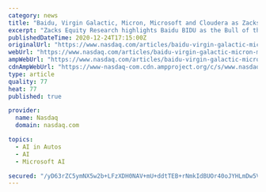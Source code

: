 ```yaml
---
category: news
title: "Baidu, Virgin Galactic, Micron, Microsoft and Cloudera as Zacks Bull and Bear of the Day"
excerpt: "Zacks Equity Research highlights Baidu BIDU as the Bull of the Day and Virgin Galactic SPCE as the Bear of the Day. In addition, Zacks Equity Research provides analysis on Micron Technology MU , Microsoft MSFT and Cloudera CLDR."
publishedDateTime: 2020-12-24T17:15:00Z
originalUrl: "https://www.nasdaq.com/articles/baidu-virgin-galactic-micron-microsoft-and-cloudera-as-zacks-bull-and-bear-of-the-day-2020"
webUrl: "https://www.nasdaq.com/articles/baidu-virgin-galactic-micron-microsoft-and-cloudera-as-zacks-bull-and-bear-of-the-day-2020"
ampWebUrl: "https://www.nasdaq.com/articles/baidu-virgin-galactic-micron-microsoft-and-cloudera-as-zacks-bull-and-bear-of-the-day-2020?amp"
cdnAmpWebUrl: "https://www-nasdaq-com.cdn.ampproject.org/c/s/www.nasdaq.com/articles/baidu-virgin-galactic-micron-microsoft-and-cloudera-as-zacks-bull-and-bear-of-the-day-2020?amp"
type: article
quality: 77
heat: 77
published: true

provider:
  name: Nasdaq
  domain: nasdaq.com

topics:
  - AI in Autos
  - AI
  - Microsoft AI

secured: "/yD63rZC5ymNX5w2b+LFzXDH0NAV+mU+ddtTEB+rNmkIdBUOr40oJYHLmDw5VKy0R89dDOyQwaOFDuBmiNlZFm9WOKZzAfdtHpfzDkwaLzePO/v0/3wNpXjgp6oFsKbONlVPUIqCbq5Da1l4ga4qJwz3i10QkhZEjOumuWqlslEK6U7rNTr+lXq4vmN3Go1dnZtMN/OIRRPjAUbEk/lyBvRHLB45f/pvIErFI8Aj+d+2JPMtLFnDboJZLwvwhmGuzzC3di6Fx0Kn1CATbWmjcFSjDS1V/woE6UYN3BLRVf05WQC3wqx9ac2ZlCpavQjpLJqRXGSSGZD8RoFlakM1/jEuOtY9XsHFloxIkvQjXpw=;geLM3Kq0GBwT6R7oHCuS0g=="
---
```


